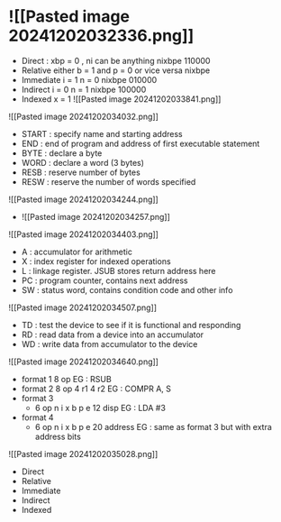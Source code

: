 # ![[Pasted image 20241202032336.png]]
- Direct : xbp = 0 , ni can be anything 
	  nixbpe 110000
- Relative
	  either b = 1 and p = 0 or vice versa
	  nixbpe 
- Immediate
	  i = 1 n = 0 
	  nixbpe 010000
- Indirect
	  i = 0 n = 1
	  nixbpe 100000
- Indexed
	  x = 1
![[Pasted image 20241202033841.png]]

![[Pasted image 20241202034032.png]]
- START : specify name and starting address
- END : end of program and address of first executable statement
- BYTE : declare a byte
- WORD : declare a word (3 bytes)
- RESB : reserve number of bytes
- RESW : reserve the number of words specified

![[Pasted image 20241202034244.png]]
- ![[Pasted image 20241202034257.png]]

![[Pasted image 20241202034403.png]]
- A : accumulator for arithmetic
- X : index register for indexed operations
- L : linkage register. JSUB stores return address here
- PC : program counter, contains next address 
- SW : status word, contains condition code and other info


![[Pasted image 20241202034507.png]]
- TD : test the device to see if it is functional and responding
- RD : read data from a device into an accumulator
- WD : write data from accumulator to the device

![[Pasted image 20241202034640.png]]
- format 1 
	  8 op 
	  EG : RSUB
- format 2 
	  8 op    4 r1    4 r2
	  EG : COMPR A, S
- format 3
	- 6 op    n i x b p e   12 disp
	  EG : LDA #3
- format 4
	- 6 op    n i x b p e    20 address
	  EG : same as format 3 but with extra address bits


![[Pasted image 20241202035028.png]]
- Direct
- Relative
- Immediate
- Indirect
- Indexed